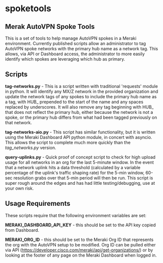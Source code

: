 # spoketools

## Merak AutoVPN Spoke Tools
This is a set of tools to help manage AutoVPN spokes in a Meraki environment. Currently published scripts allow an administrator to tag AutoVPN spoke networks with the primary hub name as a network tag. This allows, via API or Dashboard access, the administrator to more easily identify which spokes are leveraging which hub as primary.

## Scripts

**tag-networks.py** - This is a script written with traditional 'requests' module in python. It will identify any MX/Z network in the provided organization and update the network tags of any spokes to include the primary hub name as a tag, with HUB_ prepended to the start of the name and any spaces replaced by underscores. It will also remove any tag beginning with HUB_ that does not reflect the primary hub, either because the network is not a spoke, or the primary hub differs from what had been tagged previously on that network.

**tag-networks-aio.py** - This script has similar functionality, but it is written using the Meraki Dashboard API python module, in concert with asyncio. This allows the script to complete much more quickly than the _tag_networks.py_ version. 

**query-uplinks.py** - Quick proof of concept script to check for high upload usage for all networks in an org for the last 5-minute window. In the event that a network uplink hits a data threshold (calculated by a variable percentage of the uplink's traffic shaping rate) for the 5-min window, 60-sec resolution grabs over that 5-min period will then be run. This script is super rough around the edges and has had little testing/debugging, use at your own risk.

## Usage Requirements ##
These scripts require that the following environment variables are set:

**MERAKI_DASHBOARD_API_KEY** - this should be set to the API key copied from Dashboard.

**MERAKI_ORG_ID** - this should be set to the Meraki Org ID that represents the org with the AutoVPN setup to be modified. Org ID can be pulled either via API (https://developer.cisco.com/meraki/api/get-organizations/) or by looking at the footer of any page on the Meraki Dashboard when logged in.

